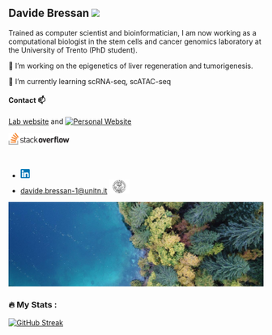 ## Davide Bressan  ![](https://komarev.com/ghpvc/?username=DavideBrex)
Trained as computer scientist and bioinformatician, I am now working as a computational biologist in the stem cells and cancer genomics laboratory at the University of Trento (PhD student). 

🔭 I’m working on the epigenetics of liver regeneration and tumorigenesis. 

🌱 I’m currently learning scRNA-seq, scATAC-seq

#### Contact 📫
[Lab website](https://www.cibio.unitn.it/956/laboratory-of-stem-cells-and-cancer-genomics) and [![Personal Website]()]( https://davidebrex.github.io/)


[<img alt="alt_text" width="120px" src="logo-stackoverflow.png" />](https://stackoverflow.com/users/13328010/davidebrex?tab=profile)

&nbsp;
-  [![Linkedin]( https://github.com/MartinBanchero/MartinBanchero/blob/master/linkedins.png)](https://www.linkedin.com/in/davide-bressan/)
- davide.bressan-1@unitn.it [<img src="https://github.com/DavideBrex/DavideBrex/blob/main/unitn.png" alt="Unitn logo" width="40" /> ](mailto:davide.bressan-1@unitn.it)


<img alt="alt_text" width="1000px" src="banner_tovel_drone.jpg" />




### :fire: My Stats :
[![GitHub Streak](https://streak-stats.demolab.com?user=DavideBrex)](https://git.io/streak-stats)
